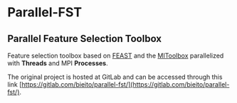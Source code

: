 # Parallel-FST

## Parallel Feature Selection Toolbox
Feature selection toolbox based on [FEAST](https://github.com/Craigacp/FEAST) and the [MIToolbox](https://github.com/Craigacp/MIToolbox) parallelized with **Threads** and MPI **Processes**.

The original project is hosted at GitLab and can be accessed through this link [https://gitlab.com/bieito/parallel-fst/](https://gitlab.com/bieito/parallel-fst/). 
